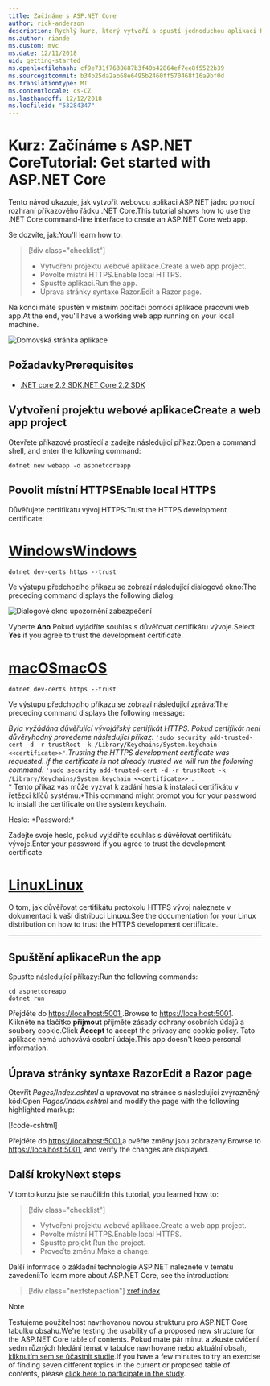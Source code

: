 ```yaml
---
title: Začínáme s ASP.NET Core
author: rick-anderson
description: Rychlý kurz, který vytvoří a spustí jednoduchou aplikaci Hello World pomocí ASP.NET Core.
ms.author: riande
ms.custom: mvc
ms.date: 12/11/2018
uid: getting-started
ms.openlocfilehash: cf9e731f7638687b3f40b42864ef7ee8f5522b39
ms.sourcegitcommit: b34b25da2ab68e6495b2460ff570468f16a9bf0d
ms.translationtype: MT
ms.contentlocale: cs-CZ
ms.lasthandoff: 12/12/2018
ms.locfileid: "53284347"
---
```

# <a name="tutorial-get-started-with-aspnet-core"></a><span data-ttu-id="a92ce-103">Kurz: Začínáme s ASP.NET Core</span><span class="sxs-lookup"><span data-stu-id="a92ce-103">Tutorial: Get started with ASP.NET Core</span></span>

<span data-ttu-id="a92ce-104">Tento návod ukazuje, jak vytvořit webovou aplikaci ASP.NET jádro pomocí rozhraní příkazového řádku .NET Core.</span><span class="sxs-lookup"><span data-stu-id="a92ce-104">This tutorial shows how to use the .NET Core command-line interface to create an ASP.NET Core web app.</span></span>

<span data-ttu-id="a92ce-105">Se dozvíte, jak:</span><span class="sxs-lookup"><span data-stu-id="a92ce-105">You'll learn how to:</span></span>

> [!div class="checklist"]
> * <span data-ttu-id="a92ce-106">Vytvoření projektu webové aplikace.</span><span class="sxs-lookup"><span data-stu-id="a92ce-106">Create a web app project.</span></span>
> * <span data-ttu-id="a92ce-107">Povolte místní HTTPS.</span><span class="sxs-lookup"><span data-stu-id="a92ce-107">Enable local HTTPS.</span></span>
> * <span data-ttu-id="a92ce-108">Spusťte aplikaci.</span><span class="sxs-lookup"><span data-stu-id="a92ce-108">Run the app.</span></span>
> * <span data-ttu-id="a92ce-109">Úprava stránky syntaxe Razor.</span><span class="sxs-lookup"><span data-stu-id="a92ce-109">Edit a Razor page.</span></span>

<span data-ttu-id="a92ce-110">Na konci máte spuštěn v místním počítači pomocí aplikace pracovní web app.</span><span class="sxs-lookup"><span data-stu-id="a92ce-110">At the end, you'll have a working web app running on your local machine.</span></span>

![Domovská stránka aplikace](_static/home-page.png)

## <a name="prerequisites"></a><span data-ttu-id="a92ce-112">Požadavky</span><span class="sxs-lookup"><span data-stu-id="a92ce-112">Prerequisites</span></span>

* [<span data-ttu-id="a92ce-113">.NET core 2.2 SDK</span><span class="sxs-lookup"><span data-stu-id="a92ce-113">.NET Core 2.2 SDK</span></span>](https://www.microsoft.com/net/download/all)

## <a name="create-a-web-app-project"></a><span data-ttu-id="a92ce-114">Vytvoření projektu webové aplikace</span><span class="sxs-lookup"><span data-stu-id="a92ce-114">Create a web app project</span></span>

<span data-ttu-id="a92ce-115">Otevřete příkazové prostředí a zadejte následující příkaz:</span><span class="sxs-lookup"><span data-stu-id="a92ce-115">Open a command shell, and enter the following command:</span></span>

```console
dotnet new webapp -o aspnetcoreapp
```

## <a name="enable-local-https"></a><span data-ttu-id="a92ce-116">Povolit místní HTTPS</span><span class="sxs-lookup"><span data-stu-id="a92ce-116">Enable local HTTPS</span></span>

<span data-ttu-id="a92ce-117">Důvěřujete certifikátu vývoj HTTPS:</span><span class="sxs-lookup"><span data-stu-id="a92ce-117">Trust the HTTPS development certificate:</span></span>

# <a name="windowstabwindows"></a>[<span data-ttu-id="a92ce-118">Windows</span><span class="sxs-lookup"><span data-stu-id="a92ce-118">Windows</span></span>](#tab/windows)

```console
dotnet dev-certs https --trust
```

<span data-ttu-id="a92ce-119">Ve výstupu předchozího příkazu se zobrazí následující dialogové okno:</span><span class="sxs-lookup"><span data-stu-id="a92ce-119">The preceding command displays the following dialog:</span></span>

![Dialogové okno upozornění zabezpečení](_static/cert.png)

<span data-ttu-id="a92ce-121">Vyberte **Ano** Pokud vyjádříte souhlas s důvěřovat certifikátu vývoje.</span><span class="sxs-lookup"><span data-stu-id="a92ce-121">Select **Yes** if you agree to trust the development certificate.</span></span>

# <a name="macostabmacos"></a>[<span data-ttu-id="a92ce-122">macOS</span><span class="sxs-lookup"><span data-stu-id="a92ce-122">macOS</span></span>](#tab/macos)

```console
dotnet dev-certs https --trust
```

<span data-ttu-id="a92ce-123">Ve výstupu předchozího příkazu se zobrazí následující zpráva:</span><span class="sxs-lookup"><span data-stu-id="a92ce-123">The preceding command displays the following message:</span></span>

<span data-ttu-id="a92ce-124">*Byla vyžádána důvěřující vývojářský certifikát HTTPS. Pokud certifikát není důvěryhodný provedeme následující příkaz:* `'sudo security add-trusted-cert -d -r trustRoot -k /Library/Keychains/System.keychain <<certificate>>'`.</span><span class="sxs-lookup"><span data-stu-id="a92ce-124">*Trusting the HTTPS development certificate was requested. If the certificate is not already trusted we will run the following command:* `'sudo security add-trusted-cert -d -r trustRoot -k /Library/Keychains/System.keychain <<certificate>>'`.</span></span>  
<span data-ttu-id="a92ce-125">\* Tento příkaz vás může vyzvat k zadání hesla k instalaci certifikátu v řetězci klíčů systému.</span><span class="sxs-lookup"><span data-stu-id="a92ce-125">\*This command might prompt you for your password to install the certificate on the system keychain.</span></span>

<span data-ttu-id="a92ce-126">Heslo: \*</span><span class="sxs-lookup"><span data-stu-id="a92ce-126">Password:\*</span></span>

<span data-ttu-id="a92ce-127">Zadejte svoje heslo, pokud vyjádříte souhlas s důvěřovat certifikátu vývoje.</span><span class="sxs-lookup"><span data-stu-id="a92ce-127">Enter your password if you agree to trust the development certificate.</span></span>

# <a name="linuxtablinux"></a>[<span data-ttu-id="a92ce-128">Linux</span><span class="sxs-lookup"><span data-stu-id="a92ce-128">Linux</span></span>](#tab/linux)

<span data-ttu-id="a92ce-129">O tom, jak důvěřovat certifikátu protokolu HTTPS vývoj naleznete v dokumentaci k vaší distribuci Linuxu.</span><span class="sxs-lookup"><span data-stu-id="a92ce-129">See the documentation for your Linux distribution on how to trust the HTTPS development certificate.</span></span>

---

## <a name="run-the-app"></a><span data-ttu-id="a92ce-130">Spuštění aplikace</span><span class="sxs-lookup"><span data-stu-id="a92ce-130">Run the app</span></span>

<span data-ttu-id="a92ce-131">Spusťte následující příkazy:</span><span class="sxs-lookup"><span data-stu-id="a92ce-131">Run the following commands:</span></span>

```console
cd aspnetcoreapp
dotnet run
```

<span data-ttu-id="a92ce-132">Přejděte do [ https://localhost:5001 ](https://localhost:5001).</span><span class="sxs-lookup"><span data-stu-id="a92ce-132">Browse to [https://localhost:5001](https://localhost:5001).</span></span> <span data-ttu-id="a92ce-133">Klikněte na tlačítko **přijmout** přijměte zásady ochrany osobních údajů a soubory cookie.</span><span class="sxs-lookup"><span data-stu-id="a92ce-133">Click **Accept** to accept the privacy and cookie policy.</span></span> <span data-ttu-id="a92ce-134">Tato aplikace nemá uchovává osobní údaje.</span><span class="sxs-lookup"><span data-stu-id="a92ce-134">This app doesn't keep personal information.</span></span>

## <a name="edit-a-razor-page"></a><span data-ttu-id="a92ce-135">Úprava stránky syntaxe Razor</span><span class="sxs-lookup"><span data-stu-id="a92ce-135">Edit a Razor page</span></span>

<span data-ttu-id="a92ce-136">Otevřít *Pages/Index.cshtml* a upravovat na stránce s následující zvýrazněný kód:</span><span class="sxs-lookup"><span data-stu-id="a92ce-136">Open *Pages/Index.cshtml* and modify the page with the following highlighted markup:</span></span>

[!code-cshtml[](sample/index.cshtml?highlight=9)]

<span data-ttu-id="a92ce-137">Přejděte do [ https://localhost:5001 ](https://localhost:5001)a ověřte změny jsou zobrazeny.</span><span class="sxs-lookup"><span data-stu-id="a92ce-137">Browse to [https://localhost:5001](https://localhost:5001), and verify the changes are displayed.</span></span>

## <a name="next-steps"></a><span data-ttu-id="a92ce-138">Další kroky</span><span class="sxs-lookup"><span data-stu-id="a92ce-138">Next steps</span></span>

<span data-ttu-id="a92ce-139">V tomto kurzu jste se naučili:</span><span class="sxs-lookup"><span data-stu-id="a92ce-139">In this tutorial, you learned how to:</span></span>

> [!div class="checklist"]
> * <span data-ttu-id="a92ce-140">Vytvoření projektu webové aplikace.</span><span class="sxs-lookup"><span data-stu-id="a92ce-140">Create a web app project.</span></span>
> * <span data-ttu-id="a92ce-141">Povolte místní HTTPS.</span><span class="sxs-lookup"><span data-stu-id="a92ce-141">Enable local HTTPS.</span></span>
> * <span data-ttu-id="a92ce-142">Spusťte projekt.</span><span class="sxs-lookup"><span data-stu-id="a92ce-142">Run the project.</span></span>
> * <span data-ttu-id="a92ce-143">Proveďte změnu.</span><span class="sxs-lookup"><span data-stu-id="a92ce-143">Make a change.</span></span>

<span data-ttu-id="a92ce-144">Další informace o základní technologie ASP.NET naleznete v tématu zavedení:</span><span class="sxs-lookup"><span data-stu-id="a92ce-144">To learn more about ASP.NET Core, see the introduction:</span></span>

> [!div class="nextstepaction"]
> <xref:index>

> [!NOTE]
> <span data-ttu-id="a92ce-145">Testujeme použitelnost navrhovanou novou strukturu pro ASP.NET Core tabulku obsahu.</span><span class="sxs-lookup"><span data-stu-id="a92ce-145">We're testing the usability of a proposed new structure for the ASP.NET Core table of contents.</span></span> <span data-ttu-id="a92ce-146">Pokud máte pár minut a zkuste cvičení sedm různých hledání témat v tabulce navrhované nebo aktuální obsah, [kliknutím sem se účastnit studie](https://dpk4xbh5.optimalworkshop.com/treejack/aa11wn82).</span><span class="sxs-lookup"><span data-stu-id="a92ce-146">If you have a few minutes to try an exercise of finding seven different topics in the current or proposed table of contents, please [click here to participate in the study](https://dpk4xbh5.optimalworkshop.com/treejack/aa11wn82).</span></span>
